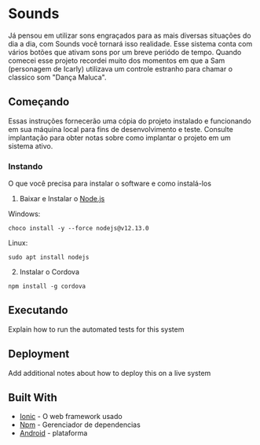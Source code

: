 # Sounds

Já pensou em utilizar sons engraçados para as mais diversas situações do dia a dia, com Sounds você tornará isso realidade. Esse sistema conta com vários botões que ativam sons por um breve periódo de tempo. Quando comecei esse projeto recordei muito dos momentos em que a Sam (personagem de Icarly) utilizava um controle estranho para chamar o classico som "Dança Maluca". 

## Começando

Essas instruções fornecerão uma cópia do projeto instalado e funcionando em sua máquina local para fins de desenvolvimento e teste. Consulte implantação para obter notas sobre como implantar o projeto em um sistema ativo.

### Instando

O que você precisa para instalar o software e como instalá-los

1. Baixar e Instalar o [Node.js](https://nodejs.org/en/download/)

  Windows:
```
choco install -y --force nodejs@v12.13.0
```
Linux:
```
sudo apt install nodejs
```
2. Instalar o Cordova
```
npm install -g cordova
```

## Executando

Explain how to run the automated tests for this system

## Deployment

Add additional notes about how to deploy this on a live system

## Built With

* [Ionic](https://ionicframework.com) - O web framework usado
* [Npm](https://www.npmjs.com) - Gerenciador de dependencias
* [Android](https://www.android.com/intl/pt-BR_br/) - plataforma
